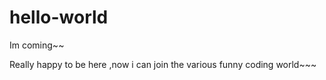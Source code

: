 # hello-world
Im coming~~

Really happy to be here ,now i can join the various funny coding world~~~
